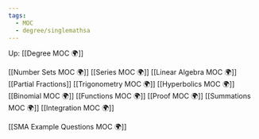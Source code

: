 ```yaml
---
tags:
  - MOC
  - degree/singlemathsa
---
```

Up: [[Degree MOC 🌍]]

[[Number Sets MOC 🌍]]
[[Series MOC 🌍]]
[[Linear Algebra MOC 🌍]]
[[Partial Fractions]]
[[Trigonometry MOC 🌍]]
[[Hyperbolics MOC 🌍]]
[[Binomial MOC 🌍]]
[[Functions MOC 🌍]]
[[Proof MOC 🌍]]
[[Summations MOC 🌍]]
[[Integration MOC 🌍]]

[[SMA Example Questions MOC 🌍]]
